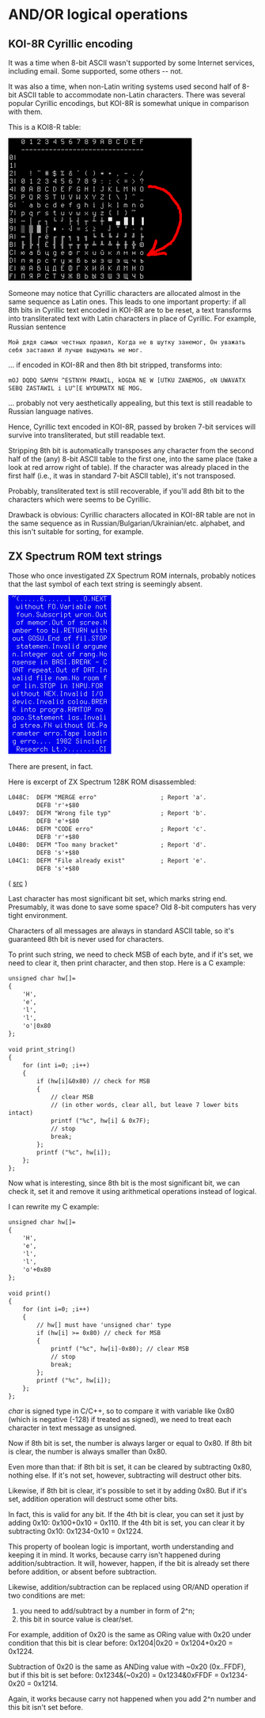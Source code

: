 # AND/OR logical operations

## KOI-8R Cyrillic encoding

It was a time when 8-bit ASCII wasn't supported by some Internet services, including email.
Some supported, some others -- not.

It was also a time, when non-Latin writing systems used second half of 8-bit ASCII table to accommodate non-Latin characters.
There was several popular Cyrillic encodings, but KOI-8R is somewhat unique in comparison with them.

This is a KOI8-R table:

![KOI8](koi8r.png)

Someone may notice that Cyrillic characters are allocated almost in the same sequence as Latin ones.
This leads to one important property: if all 8th bits in Cyrillic text encoded in KOI-8R are to be reset,
a text transforms into transliterated text with Latin characters in place of Cyrillic.
For example, Russian sentence

	Мой дядя самых честных правил, Когда не в шутку занемог, Он уважать себя заставил И лучше выдумать не мог.

... if encoded in KOI-8R and then 8th bit stripped, transforms into:

	mOJ DQDQ SAMYH ^ESTNYH PRAWIL, kOGDA NE W [UTKU ZANEMOG, oN UWAVATX SEBQ ZASTAWIL i LU^[E WYDUMATX NE MOG.

... probably not very aesthetically appealing, but this text is still readable to Russian language natives.

Hence, Cyrillic text encoded in KOI-8R, passed by broken 7-bit services will survive into transliterated, but still
readable text.

Stripping 8th bit is automatically transposes any character from the second half of
the (any) 8-bit ASCII table to the first one, into the same place (take a look at red arrow right of table).
If the character was already placed in the first half (i.e., it was in standard 7-bit ASCII table), it's not transposed.

Probably, transliterated text is still recoverable, if you'll add 8th bit to the characters which were seems to be
Cyrillic.

Drawback is obvious: Cyrillic characters allocated in KOI-8R table are not in the same sequence as
in Russian/Bulgarian/Ukrainian/etc. alphabet, and this isn't suitable for sorting, for example.

## ZX Spectrum ROM text strings

Those who once investigated ZX Spectrum ROM internals, probably notices that the last symbol of each text string is seemingly
absent.

![ROM](zx_spectrum_ROM.png)

There are present, in fact.

Here is excerpt of ZX Spectrum 128K ROM disassembled:

	L048C:  DEFM "MERGE erro"                  ; Report 'a'.
        	DEFB 'r'+$80
	L0497:  DEFM "Wrong file typ"              ; Report 'b'.
        	DEFB 'e'+$80
	L04A6:  DEFM "CODE erro"                   ; Report 'c'.
        	DEFB 'r'+$80
	L04B0:  DEFM "Too many bracket"            ; Report 'd'.
        	DEFB 's'+$80
	L04C1:  DEFM "File already exist"          ; Report 'e'.
        	DEFB 's'+$80
( [src](http://www.matthew-wilson.net/spectrum/rom/128_ROM0.html) )

Last character has most significant bit set, which marks string end.
Presumably, it was done to save some space?
Old 8-bit computers has very tight environment.

Characters of all messages are always in standard ASCII table, so it's guaranteed 8th bit is never used for characters.

To print such string, we need to check MSB of each byte, and if it's set, we need to clear it, then print character,
and then stop.
Here is a C example:

	unsigned char hw[]=
	{
		'H',
		'e',
		'l',
		'l',
		'o'|0x80
	};

	void print_string()
	{
		for (int i=0; ;i++)
		{
			if (hw[i]&0x80) // check for MSB
			{
				// clear MSB
				// (in other words, clear all, but leave 7 lower bits intact)
				printf ("%c", hw[i] & 0x7F);
				// stop
				break;
			};
			printf ("%c", hw[i]);
		};
	};

Now what is interesting, since 8th bit is the most significant bit, we can check it, set it and remove it using
arithmetical operations instead of logical.

I can rewrite my C example:

	unsigned char hw[]=
	{
		'H',
		'e',
		'l',
		'l',
		'o'+0x80
	};

	void print()
	{
		for (int i=0; ;i++)
		{
			// hw[] must have 'unsigned char' type
			if (hw[i] >= 0x80) // check for MSB
			{
				printf ("%c", hw[i]-0x80); // clear MSB
				// stop
				break;
			};
			printf ("%c", hw[i]);
		};
	};

*char* is signed type in C/C++, so to compare it with variable like 0x80 (which is negative (-128) if treated as signed),
we need to treat each character in text message as unsigned.

Now if 8th bit is set, the number is always larger or equal to 0x80.
If 8th bit is clear, the number is always smaller than 0x80.

Even more than that: if 8th bit is set, it can be cleared by subtracting 0x80, nothing else.
If it's not set, however, subtracting will destruct other bits.

Likewise, if 8th bit is clear, it's possible to set it by adding 0x80.
But if it's set, addition operation will destruct some other bits.

In fact, this is valid for any bit.
If the 4th bit is clear, you can set it just by adding 0x10: 0x100+0x10 = 0x110.
If the 4th bit is set, you can clear it by subtracting 0x10: 0x1234-0x10 = 0x1224.

This property of boolean logic is important, worth understanding and keeping it in mind.
It works, because carry isn't happened during addition/subtraction.
It will, however, happen, if the bit is already set there before addition, or absent before subtraction.

Likewise, addition/subtraction can be replaced using OR/AND operation if two conditions are met:
1) you need to add/subtract by a number in form of 2^n;
2) this bit in source value is clear/set.

For example, addition of 0x20 is the same as ORing value with 0x20 under condition that this bit is clear before:
0x1204|0x20 = 0x1204+0x20 = 0x1224.

Subtraction of 0x20 is the same as ANDing value with ~0x20 (0x..FFDF), but if this bit is set before:
0x1234&(~0x20) = 0x1234&0xFFDF = 0x1234-0x20 = 0x1214.

Again, it works because carry not happened when you add 2^n number and this bit isn't set before.

